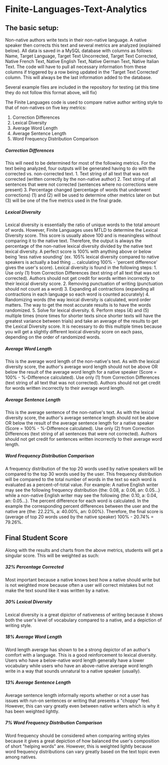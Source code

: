 # Finite-Languages-Text-Analytics

## The basic setup:

Non-native authors write texts in their non-native language.  A native speaker then corrects this text and several metrics are analyzed (explained below).  All data is saved in a MySQL database with columns as follows: Name, Target Language, Target Text Uncorrected, Target Text Corrected, Native French Text, Native English Text, Native German Text, Native Italian Text.  The code will have to pull all necessary information from these columns if triggered by a row being updated in the 'Target Text Corrected' column.  This will always be the last information added to the database.
    
Several example files are included in the repository for testing (at this time they do not follow this format above, will fix)

The Finite Languages code is used to compare native author writing style to that of non-natives on five key metrics:
1. Correction Differences
2. Lexical Diversity
3. Average Word Length
4. Average Sentence Length
5. Word Frequency Distribution Comparison
    
##### Correction Differences
This will need to be determined for most of the following metrics.  For the text being analyzed, four outputs will be generated having to do with the corrected vs. non-corrected text.
    1.    Text string of all text that was not corrected (written correctly by the non-native author)
    2.    Text string of all sentences that were not corrected (sentences where no corrections were present)
    3.    Percentage changed (percentage of words that underwent corrections)
(1) and (2) will be used to determine other metrics later on but (3) will be one of the five metrics used in the final grade.

##### Lexical Diversity
Lexical diversity is essentially the ratio of unique words to the total amount of words.  However, Finite Languages uses MTLD to determine the Lexical Diversity score.  This score is usually above 100 and is meaningless without comparing it to the native text.  Therefore, the output is always the percentage of the non-native lexical diversity divided by the native text lexical diversity.  A perfect score is 100% with anything above or below being 'less native sounding' (ex.  105% lexical diversity compared to native speakers is actually a bad thing ... calculating 100% - 'percent difference' gives the user's score).  Lexical diversity is found in the following steps:
    1.    Use only (1) from Correction Differences (text string of all text that was not corrected).  Authors should not get credit for words written incorrectly to their lexical diversity score.
    2.    Removing punctuation of writing (punctuation should not count as a word)
    3.    Expanding all contractions (expanding all contractions in each language so each word is counted accurately)
    4.    Randomizing words (the way lexical diversity is calculated, word order matters.  The way to get the most accurate results is to have the words randomized.
    5.    Solve for lexical diversity.
    6.    Perform steps (4) and (5) multiple times (more times for shorter texts since shorter texts will have the greatest variance between trials) and take an average of the results to get the Lexical Diversity score.  It is necessary to do this multiple times because you will get a slightly different lexical diversity score on each pass, depending on the order of randomized words.
    
##### Average Word Length
This is the average word length of the non-native's text.  As with the lexical diversity score, the author's average word length should not be above OR below the result of the average word length for a native speaker (Score = 100% - %-Difference calculated).  Use only (1) from Correction Differences (text string of all text that was not corrected).  Authors should not get credit for words written incorrectly to their average word length.

##### Average Sentence Length
This is the average sentence of the non-native's text.  As with the lexical diversity score, the author's average sentence length should not be above OR below the result of the average sentence length for a native speaker (Score = 100% - %-Difference calculated).  Use only (2) from Correction Differences (text string of all sentences that were not corrected).  Authors should not get credit for sentences written incorrectly to their average word length.

##### Word Frequency Distribution Comparison
A frequency distribution of the top 20 words used by native speakers will be compared to the top 30 words used by the user.  This frequency distribution will be compared to the total number of words in the text so each word is evaluated as a percent-of-total value.  For example:  A native English writer may see the following frequency distribution {the: 0.08, a: 0.06, an: 0.05...} while a non-native English writer may see the following {the: 0.10, a: 0.04, an: 0.05...}.  The percent difference for each word is calculated.  In the example the corresponding percent differences between the user and the native are {the: 22.22%, a: 40.00%, an: 0.00%}.  Therefore, the final score is (average of top 20 words used by the native speaker) 100% - 20.74% = 79.26%.

## Final Student Score

Along with the results and charts from the above metrics, students will get a singular score.  This will be weighted as such:
    
##### 32% Percentage Corrected
Most important because a native knows best how a native should write but is not weighted more because often a user will correct mistakes but not make the text sound like it was written by a native.
    
##### 30% Lexical Diversity
Lexical diversity is a great dipictor of nativeness of writing because it shows both the user's level of vocabulary compared to a native, and a depiction of writing style.

##### 18% Average Word Length
Word length average has shown to be a strong depictor of an author's comfort with a language.  This is a good reinforcement to lexical diversity.  Users who have a below-native word length generally have a lower vocabulary while users who have an above-native average word length write in a way that sounds unnatural to a native speaker (usually).

##### 13% Average Sentence Length
Average sentence length informally reports whether or not a user has issues with run-on sentences or writing that presents a "choppy" feel.  However, this can vary greatly even between native writers which is why it has been weighted lightly.

##### 7%  Word Frequency Distribution Comparison
Word frequency should be considered when comparing writing styles because it gives a great depiction of how balanced the user's composition of short "helping words" are.  However, this is weighted lightly because word frequency distributions can vary greatly based on the text topic even among natives.
